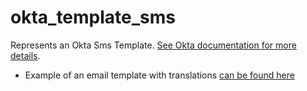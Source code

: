# okta_template_sms

Represents an Okta Sms
Template. [See Okta documentation for more details](https://developer.okta.com/docs/reference/api/templates/).

- Example of an email template with translations [can be found here](./basic.tf)
